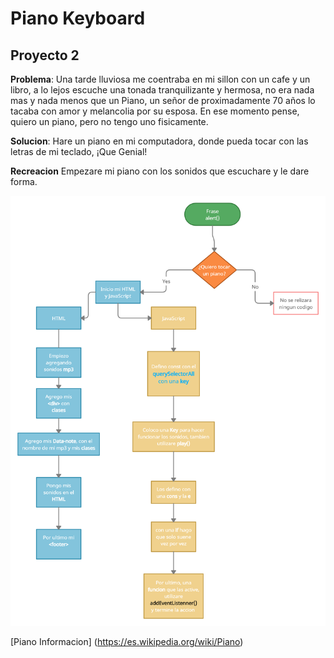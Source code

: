 # Piano Keyboard
## Proyecto 2

**Problema**: Una tarde lluviosa me coentraba en mi sillon con un cafe y un libro, a lo lejos escuche una tonada tranquilizante y hermosa, no era nada mas y nada menos que un Piano, un señor de proximadamente 70 años lo tacaba con amor y melancolia por su esposa. En ese momento pense, quiero un piano, pero no tengo uno fisicamente. 

**Solucion**: Hare un piano en mi computadora, donde pueda tocar con las letras de mi teclado, ¡Que Genial!

**Recreacion** Empezare mi piano con los sonidos que escuchare y le dare forma.

![Diagrama de Flujo](./assets/diagrama.jpg)


[Piano Informacion] (https://es.wikipedia.org/wiki/Piano)

